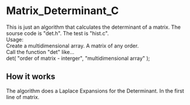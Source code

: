 # Matrix_Determinant_C

This is just an algorithm that calculates the determinant of a matrix. The sourse code is "det.h". The test is "hist.c".<br>
Usage:<br>
Create a multidimensional array. A matrix of any order.<br>
Call the function "det" like...<br>
det( "order of matrix - interger",  "multidimensional array" );<br>

## How it works

The algorithm does a Laplace Expansions for the Determinant. In the first line of matrix.

